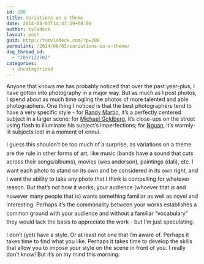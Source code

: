 ```yaml
---
id: 288
title: Variations on a theme
date: 2014-08-03T14:47:19+00:00
author: tvladeck
layout: post
guid: http://tomvladeck.com/?p=288
permalink: /2014/08/03/variations-on-a-theme/
dsq_thread_id:
  - "2897122702"
categories:
  - Uncategorized
---
```

Anyone that knows me has probably noticed that over the past year-plus, I have gotten into photography in a major way. But as much as I post photos, I spend about as much time ogling the photos of more talented and able photographers. One thing I noticed is that the best photographers tend to have a very specific style - for <a href="https://www.flickr.com/photos/randypmartin/" target="_blank">Randy Martin</a>, it’s a perfectly centered subject in a larger scene; for <a href="http://instagram.com/micpic" target="_blank">Michael Goldberg</a>, it’s close-ups on the street using flash to illuminate his subject’s imperfections; for <a href="https://www.facebook.com/NguanPhotography/photos_stream" target="_blank">Nguan</a>, it’s warmly-lit subjects lost in a moment of ennui.

<span style="line-height: 1.6;">I guess this shouldn’t be too much of a surprise, as variations on a theme are the rule in other forms of art, like music (bands have a sound that cuts across their songs/albums), movies (wes anderson), paintings (dali), etc. I want each photo to stand on its own and be considered in its own right, and I want the ability to take any photo that I think is compelling for whatever reason. But that’s not how it works; your audience (whoever that is and however many people that is) wants something familiar as well as novel and interesting. Perhaps it’s the commonality between your works establishes a common ground with your audience and without a familiar “vocabulary” they would lack the basis to appreciate the work - but I’m just speculating. </span>

I don’t (yet) have a style. Or at least not one that I’m aware of. Perhaps it takes time to find what you like. Perhaps it takes time to develop the skills that allow you to impose your style on the scene in front of you. I really don’t know! But it’s on my mind this morning.